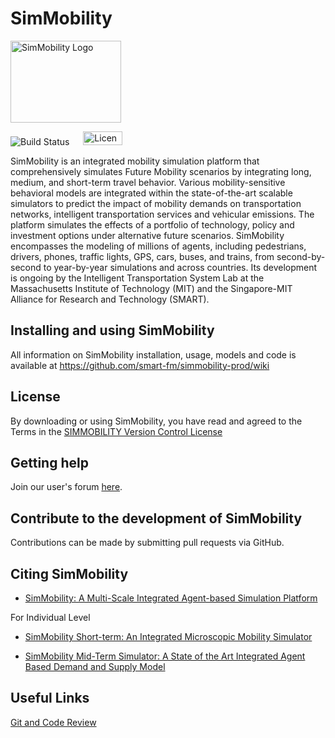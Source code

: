# SimMobility

<img src="https://github.com/smart-fm/simmobility-prod/wiki/images/SimMobility_logo.jpg" title="SimMobility Logo" width="177" height="131">

<img src="https://img.shields.io/jenkins/s/https/jenkins.qa.ubuntu.com/view/Precise/view/All%20Precise/job/precise-desktop-amd64_default.svg" title="Build Status"> &emsp; <a href="https://github.com/smart-fm/simmobility-prod/blob/master/license.txt"><img src="https://github.com/smart-fm/simmobility-prod/wiki/images/license_logo.png" title="License" width="63" height="22"></a>

SimMobility is an integrated mobility simulation platform that comprehensively simulates Future Mobility scenarios by integrating long, medium, and short-term travel behavior. Various mobility-sensitive behavioral models are integrated within the state-of-the-art scalable simulators to predict the impact of mobility demands on transportation networks, intelligent transportation services and vehicular emissions. The platform simulates the effects of a portfolio of technology, policy and investment options under alternative future scenarios. SimMobility encompasses the modeling of millions of agents, including pedestrians, drivers, phones, traffic lights, GPS, cars, buses, and trains, from second-by-second to year-by-year simulations and across countries. Its development is ongoing by the Intelligent Transportation System Lab at the Massachusetts Institute of Technology (MIT) and the Singapore-MIT Alliance for Research and Technology (SMART).


## Installing and using SimMobility

All information on SimMobility installation, usage, models and code is available at https://github.com/smart-fm/simmobility-prod/wiki

## License

By downloading or using SimMobility, you have read and agreed to the Terms in the <a href="https://github.com/smart-fm/simmobility-prod/blob/master/license.txt" download target="_blank">SIMMOBILITY Version Control License</a>

## Getting help

Join our user's forum <a href="http://137.132.22.82:15059/vanilla/" download target="_blank">here</a>.

## Contribute to the development of SimMobility
Contributions can be made by submitting pull requests via GitHub.

## Citing SimMobility

* [SimMobility: A Multi-Scale Integrated Agent-based Simulation Platform](https://github.com/kakalibasak/wiki-images/blob/master/SimMobility%20Paper_revised%20version.pdf)

For Individual Level
* [SimMobility Short-term: An Integrated Microscopic Mobility Simulator](https://github.com/kakalibasak/wiki-images/blob/master/2017_TRR_SimMobility%20Short-term.pdf)

* [SimMobility Mid-Term Simulator: A State of the Art Integrated Agent Based Demand and Supply Model](https://github.com/kakalibasak/wiki-images/blob/master/15-3937-%20TRB%20MT%20PAPER.pdf)

## Useful Links


[Git and Code Review](https://github.com/smart-fm/simmobility-prod/wiki/Git-and-Code-Review)
